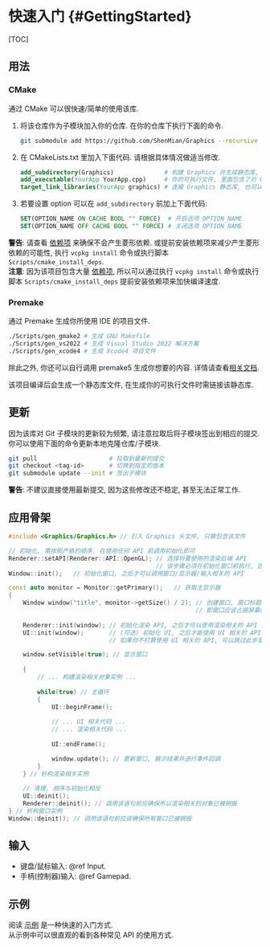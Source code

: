 # 快速入门 {#GettingStarted}

[TOC]

## 用法

### CMake

通过 CMake 可以很快速/简单的使用该库.

1. 将该仓库作为子模块加入你的仓库. 在你的仓库下执行下面的命令.

   ```bash
   git submodule add https://github.com/ShenMian/Graphics --recursive
   ```

2. 在 CMakeLists.txt 里加入下面代码. 请根据具体情况做适当修改.

   ```cmake
   add_subdirectory(Graphics)              # 构建 Graphics 并生成静态库, 参数为 Graphics 库根目录的相对路径
   add_executable(YourApp YourApp.cpp)     # 你的可执行文件, 里面包含了对 Graphics API 的调用
   target_link_libraries(YourApp graphics) # 连接 Graphics 静态库, 也可以使用 graphics::graphics
   ```

3. 若要设置 option 可以在 `add_subdirectory` 前加上下面代码:

   ```cmake
   SET(OPTION_NAME ON CACHE BOOL "" FORCE)  # 开启选项 OPTION_NAME
   SET(OPTION_NAME OFF CACHE BOOL "" FORCE) # 关闭选项 OPTION_NAME
   ```

**警告**: 请查看 [依赖项](https://github.com/ShenMian/Graphics/blob/main/Deps/README.md) 来确保不会产生菱形依赖. 或提前安装依赖项来减少产生菱形依赖的可能性, 执行 `vcpkg install` 命令或执行脚本 `Scripts/cmake_install_deps`.  
**注意**: 因为该项目包含大量 [依赖项](https://github.com/ShenMian/Graphics/blob/main/Deps/README.md), 所以可以通过执行 `vcpkg install` 命令或执行脚本 `Scripts/cmake_install_deps` 提前安装依赖项来加快编译速度.  

### Premake

通过 Premake 生成你所使用 IDE 的项目文件.  

```bash
./Scripts/gen_gmake2 # 生成 GNU Makefile
./Scripts/gen_vs2022 # 生成 Visual Studio 2022 解决方案
./Scripts/gen_xcode4 # 生成 Xcode4 项目文件
```

除此之外, 你还可以自行调用 premake5 生成你想要的内容. 详情请查看[相关文档](https://github.com/premake/premake-core/wiki/Using-Premake#using-premake-to-generate-project-files).  

该项目编译后会生成一个静态库文件, 在生成你的可执行文件时需链接该静态库.  

## 更新

因为该库对 Git 子模块的更新较为频繁, 请注意拉取后将子模块签出到相应的提交. 你可以使用下面的命令更新本地克隆仓库/子模块.  

```bash
git pull                    # 拉取到最新的提交
git checkout <tag-id>       # 切换到指定的版本
git submodule update --init # 签出子模块
```

**警告**: 不建议直接使用最新提交, 因为这些修改还不稳定, 甚至无法正常工作.  

## 应用骨架

```cpp
#include <Graphics/Graphics.h> // 引入 Graphics 头文件, 只需包含该文件

// 初始化, 需按照严格的顺序. 在使用任何 API 前调用初始化即可
Renderer::setAPI(Renderer::API::OpenGL); // 选择将要使用的渲染后端 API
                                         // 该步骤必须在初始化窗口前执行, 因为窗口实现依赖于渲染后端 API
Window::init();   // 初始化窗口, 之后才可以调用窗口/显示器/输入相关的 API

const auto monitor = Monitor::getPrimary();   // 获取主显示器
{
    Window window("title", monitor->getSize() / 2); // 创建窗口, 窗口标题为 title, 大小为主显示器分辨率的一半,
                                                    // 即窗口应该占据屏幕的 1/4
                                                    
    Renderer::init(window); // 初始化渲染 API, 之后才可以使用渲染相关的 API
    UI::init(window);       // (可选) 初始化 UI, 之后才能使用 UI 相关的 API.
                            // 如果你不打算使用 UI 相关的 API, 可以跳过此步骤

    window.setVisible(true); // 显示窗口
                                                   
    {
        // ... 构建渲染相关对象实例 ...
        
        while(true) // 主循环
        {
            UI::beginFrame();
            
            // ... UI 相关代码 ...
            // ... 渲染相关代码 ...
            
            UI::endFrame();

            window.update(); // 更新窗口, 展示结果并进行事件回调
        }
    } // 析构渲染相关实例
    
    // 清理, 顺序与初始化相反
    UI::deinit();
    Renderer::deinit(); // 调用该语句前应确保所以渲染相关的对象已被销毁
} // 析构窗口实例
Window::deinit(); // 调用该语句前应该确保所有窗口已被销毁
```

## 输入

- 键盘/鼠标输入: @ref Input.
- 手柄(控制器)输入: @ref Gamepad.

## 示例

阅读 [示例](https://github.com/ShenMian/Graphics/tree/main/Examples) 是一种快速的入门方式.  
从示例中可以很直观的看到各种常见 API 的使用方式.  
